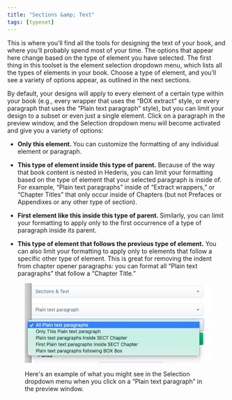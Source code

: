 ```yaml
---
title: "Sections &amp; Text"
tags: [typeset]
---
```

 
<html><body><section data-type="chapter" class="hsecchapter" data-hederis-type="hsecchapter" id="typeset-text-design" data-pi-attrs="id: typeset-text-design; data-tags: typeset;" role="doc-chapter" data-tags="typeset" data-author-name=" " data-book-title=" " title="Sections &amp; Text"><p class="hblkp" data-hederis-type="hblkp" id="px3eq2Gue">This is where you&#8217;ll find all the tools for designing the text of your book, and where you&#8217;ll probably spend most of your time. The options that appear here change based on the type of element you have selected. The first thing in this toolset is the element selection dropdown menu, which lists all the types of elements in your book. Choose a type of element, and you&#8217;ll see a variety of options appear, as outlined in the next sections.</p><p class="hblkp" data-hederis-type="hblkp" id="p1nIpTmfr">By default, your designs will apply to every element of a certain type within your book (e.g., every wrapper that uses the &#8220;BOX extract&#8221; style, or every paragraph that uses the &#8220;Plain text paragraph&#8221; style), but you can limit your design to a subset or even just a single element. Click on a paragraph in the preview window, and the Selection dropdown menu will become activated and give you a variety of options:</p><ul class="hwprbulletlist" data-hederis-type="hwprbulletlist" id="pS2n8zdR0"><li class="hblkuli" data-hederis-type="hblkuli" id="liwndNEZWp"><p class="hblkuli" data-hederis-type="hblklip" id="pKTb97lp2"><strong data-hederis-type="hspanstrong" id="p4bxO0vRO">Only this element. </strong>You can customize the formatting of any individual element or paragraph.</p></li><li class="hblkuli" data-hederis-type="hblkuli" id="linIQSQo57"><p class="hblkuli" data-hederis-type="hblklip" id="pdKd0hEog"><strong class="hspanstrong" data-hederis-type="hspanstrong" id="pyw4O4LRS">This type of element inside this type of parent.</strong> Because of the way that book content is nested in Hederis, you can limit your formatting based on the type of element that your selected paragraph is inside of. For example, &#8220;Plain text paragraphs&#8221; inside of &#8220;Extract wrappers,&#8221; or &#8220;Chapter Titles&#8221; that only occur inside of Chapters (but not Prefaces or Appendixes or any other type of section).</p></li><li class="hblkuli" data-hederis-type="hblkuli" id="lixfCzzRze"><p class="hblkuli" data-hederis-type="hblklip" id="pPgsz02zx"><strong class="hspanstrong" data-hederis-type="hspanstrong" id="pJgOC64hr">First element like this inside this type of parent. </strong>Similarly, you can limit your formatting to apply only to the first occurrence of a type of paragraph inside its parent.</p></li><li class="hblkuli" data-hederis-type="hblkuli" id="liGlgImZTq"><p class="hblkuli" data-hederis-type="hblklip" id="pHcf53aGi"><strong class="hspanstrong" data-hederis-type="hspanstrong" id="plUWvWqeq">This type of element that follows the previous type of element.</strong> You can also limit your formatting to apply only to elements that follow a specific other type of element. This is great for removing the indent from chapter opener paragraphs: you can format all &#8220;Plain text paragraphs&#8221; that follow a &#8220;Chapter Title.&#8221;</p></li></ul><figure class="hwprfig" data-hederis-type="hwprfig" id="pdnftBoCL"><img data-hederis-type="hblkimg" class="hblkimg" id="p22wd6y2K" src="/images/subselectors.png" data-img-src="/images/subselectors.png"/><p class="hblkcaption" data-hederis-type="hblkcaption" id="pk9thiIQI">Here's an example of what you might see in the Selection dropdown menu when you click on a &#8220;Plain text paragraph&#8221; in the preview window.</p></figure></section></body></html>
